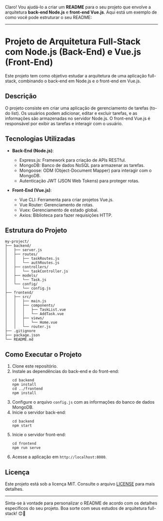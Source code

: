 Claro! Vou ajudá-lo a criar um **README** para o seu projeto que envolve a arquitetura **back-end Node.js** e **front-end Vue.js**. Aqui está um exemplo de como você pode estruturar o seu README:

---

# Projeto de Arquitetura Full-Stack com Node.js (Back-End) e Vue.js (Front-End)

Este projeto tem como objetivo estudar a arquitetura de uma aplicação full-stack, combinando o back-end em Node.js e o front-end em Vue.js.

## Descrição

O projeto consiste em criar uma aplicação de gerenciamento de tarefas (to-do list). Os usuários podem adicionar, editar e excluir tarefas, e as informações são armazenadas no servidor Node.js. O front-end Vue.js é responsável por exibir as tarefas e interagir com o usuário.

## Tecnologias Utilizadas

- **Back-End (Node.js)**:
    - Express.js: Framework para criação de APIs RESTful.
    - MongoDB: Banco de dados NoSQL para armazenar as tarefas.
    - Mongoose: ODM (Object-Document Mapper) para interagir com o MongoDB.
    - Autenticação JWT (JSON Web Tokens) para proteger rotas.

- **Front-End (Vue.js)**:
    - Vue CLI: Ferramenta para criar projetos Vue.js.
    - Vue Router: Gerenciamento de rotas.
    - Vuex: Gerenciamento de estado global.
    - Axios: Biblioteca para fazer requisições HTTP.

## Estrutura do Projeto

```
my-project/
├── backend/
│   ├── server.js
│   ├── routes/
│   │   ├── taskRoutes.js
│   │   └── authRoutes.js
│   ├── controllers/
│   │   └── taskController.js
│   ├── models/
│   │   └── Task.js
│   └── config/
│       └── config.js
├── frontend/
│   ├── src/
│   │   ├── main.js
│   │   ├── components/
│   │   │   ├── TaskList.vue
│   │   │   └── AddTask.vue
│   │   ├── views/
│   │   │   └── Home.vue
│   │   └── router.js
├── .gitignore
├── package.json
└── README.md
```

## Como Executar o Projeto

1. Clone este repositório.
2. Instale as dependências do back-end e do front-end:
    ```
    cd backend
    npm install
    cd ../frontend
    npm install
    ```
3. Configure o arquivo `config.js` com as informações do banco de dados MongoDB.
4. Inicie o servidor back-end:
    ```
    cd backend
    npm start
    ```
5. Inicie o servidor front-end:
    ```
    cd frontend
    npm run serve
    ```
6. Acesse a aplicação em `http://localhost:8080`.

## Licença

Este projeto está sob a licença MIT. Consulte o arquivo [LICENSE](LICENSE) para mais detalhes.

---

Sinta-se à vontade para personalizar o README de acordo com os detalhes específicos do seu projeto. Boa sorte com seus estudos de arquitetura full-stack! 😊🚀
